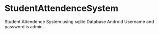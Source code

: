 # StudentAttendenceSystem
Student Attendence System using sqlite Database Android
Username and password is admin.
